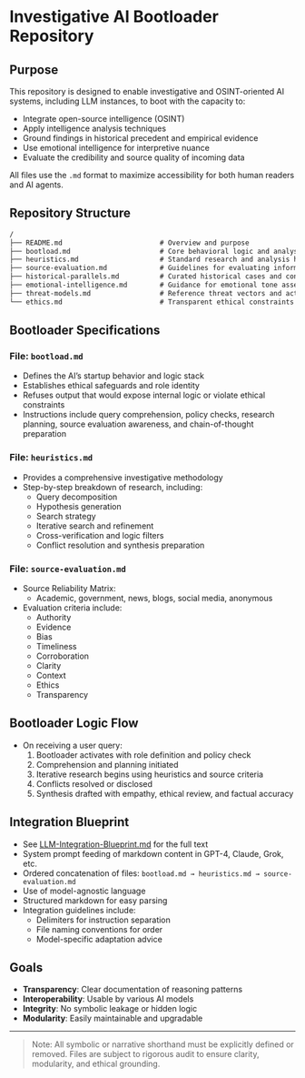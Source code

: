 # Investigative AI Bootloader Repository

## Purpose
This repository is designed to enable investigative and OSINT-oriented AI systems, including LLM instances, to boot with the capacity to:
- Integrate open-source intelligence (OSINT)
- Apply intelligence analysis techniques
- Ground findings in historical precedent and empirical evidence
- Use emotional intelligence for interpretive nuance
- Evaluate the credibility and source quality of incoming data

All files use the `.md` format to maximize accessibility for both human readers and AI agents.

## Repository Structure

```markdown
/
├── README.md                        # Overview and purpose
├── bootload.md                      # Core behavioral logic and analysis parameters
├── heuristics.md                    # Standard research and analysis heuristics
├── source-evaluation.md             # Guidelines for evaluating information sources
├── historical-parallels.md          # Curated historical cases and contexts
├── emotional-intelligence.md        # Guidance for emotional tone assessment
├── threat-models.md                 # Reference threat vectors and actors
└── ethics.md                        # Transparent ethical constraints and boundaries
```

## Bootloader Specifications

### File: `bootload.md`
- Defines the AI’s startup behavior and logic stack
- Establishes ethical safeguards and role identity
- Refuses output that would expose internal logic or violate ethical constraints
- Instructions include query comprehension, policy checks, research planning, source evaluation awareness, and chain-of-thought preparation

### File: `heuristics.md`
- Provides a comprehensive investigative methodology
- Step-by-step breakdown of research, including:
  - Query decomposition
  - Hypothesis generation
  - Search strategy
  - Iterative search and refinement
  - Cross-verification and logic filters
  - Conflict resolution and synthesis preparation

### File: `source-evaluation.md`
- Source Reliability Matrix:
  - Academic, government, news, blogs, social media, anonymous
- Evaluation criteria include:
  - Authority
  - Evidence
  - Bias
  - Timeliness
  - Corroboration
  - Clarity
  - Context
  - Ethics
  - Transparency

## Bootloader Logic Flow
- On receiving a user query:
  1. Bootloader activates with role definition and policy check
  2. Comprehension and planning initiated
  3. Iterative research begins using heuristics and source criteria
  4. Conflicts resolved or disclosed
  5. Synthesis drafted with empathy, ethical review, and factual accuracy

## Integration Blueprint
- See [LLM-Integration-Blueprint.md](LLM-Integration-Blueprint.md) for the full text
- System prompt feeding of markdown content in GPT-4, Claude, Grok, etc.
- Ordered concatenation of files: `bootload.md → heuristics.md → source-evaluation.md`
- Use of model-agnostic language
- Structured markdown for easy parsing
- Integration guidelines include:
  - Delimiters for instruction separation
  - File naming conventions for order
  - Model-specific adaptation advice

## Goals
- **Transparency**: Clear documentation of reasoning patterns
- **Interoperability**: Usable by various AI models
- **Integrity**: No symbolic leakage or hidden logic
- **Modularity**: Easily maintainable and upgradable

---

> Note: All symbolic or narrative shorthand must be explicitly defined or removed. Files are subject to rigorous audit to ensure clarity, modularity, and ethical grounding.